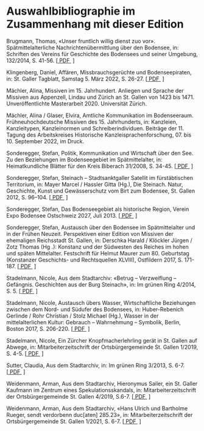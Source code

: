 
# Auswahlbibliographie im Zusammenhang mit dieser Edition

Brugmann, Thomas, «Unser fruntlich willig dienst zuo vor». Spätmittelalterliche Nachrichtenübermittlung über den Bodensee, in: Schriften des Vereins für Geschichte des Bodensees und seiner Umgebung, 132/2014, S. 41-56. [[ PDF ](pdfs/Bruggmann_Unser_fruntlich_willig_dienst_2014.pdf) ]

Klingenberg, Daniel, Affären, Missbrauchsgerüchte und Bodenseepiraten, in: St. Galler Tagblatt, Samstag 5. März 2022, S. 26-27. [[ PDF ](pdfs/Klingenberg_Affaeren_Missbrauchsgeruechte_Bodenseepiraten_2022.pdf) ]

Mächler, Alina, Missiven im 15. Jahrhundert. Anliegen und Sprache der Missiven aus Appenzell, Lindau und Zürich an St. Gallen von 1423 bis 1471. Unveröffentlichte Masterarbeit 2020. Universität Zürich.

Mächler, Alina / Glaser, Elvira, Amtliche Kommunikation im Bodenseeraum. Frühneuhochdeutsche Missiven des 15. Jahrhunderts, in: Kanzleien, Kanzleitypen, Kanzleinormen und Schreiberindividuen. Beiträge der 11. Tagung des Arbeitskreises Historische Kanzleisprachenforschung, 07. bis 10. September 2022, im Druck.

Sonderegger, Stefan, Politik, Kommunikation und Wirtschaft über den See. Zu den Beziehungen im Bodenseegebiet im Spätmittelalter, in: Heimatkundliche Blätter für den Kreis Biberach 31/2008, S. 34-45. [[ PDF ](pdfs/Sonderegger_Politik_Kommunikation_und_Wirtschaft_ueber_den_See_2008.pdf) ]

Sonderegger, Stefan, Steinach – Stadtsanktgaller Satellit im fürstäbtischen Territorium, in: Mayer Marcel / Hassler Gitta (Hg.), Die Steinach. Natur, Geschichte, Kunst und Gewässerschutz vom Birt zum Bodensee, St. Gallen 2012, S. 96–104. [[ PDF ](pdfs/Sonderegger_Steinach_Stadtsanktgaller_Satellit_im_fuerstaebtischen_Territorium_2012.pdf) ]

Sonderegger, Stefan, Das Bodenseegebiet als historische Region, Verein Expo Bodensee Ostschweiz 2027, Juli 2013. [[ PDF ](pdfs/Sonderegger_Das_Bodenseegebiet_als_historische_Region_2013.pdf) ]

Sonderegger, Stefan, Austausch über den Bodensee im Spätmittelalter und in der Frühen Neuzeit. Perspektiven einer Edition von Missiven der ehemaligen Reichsstadt St. Gallen, in: Derschka Harald / Klöckler Jürgen / Zotz Thomas (Hg .): Konstanz und der Südwesten des Reiches im hohen und späten Mittelalter. Festschrift für Helmut Maurer zum 80. Geburtstag (Konstanzer Geschichts- und Rechtsquellen XLVIII), Ostfildern 2017, S. 171-187. [[ PDF ](pdfs/Sonderegger_Austausch_ueber_den_Bodensee_2017.pdf) ]

Stadelmann, Nicole, Aus dem Stadtarchiv: «Betrug – Verzweiflung – Gefängnis. Geschichten aus der Burg Steinach», in: Im grünen Ring 4/2014, S. 5. [[ PDF ](pdfs/Stadelmann_Betrug_Steinach_2014.pdf) ]

Stadelmann, Nicole, Austausch übers Wasser, Wirtschaftliche Beziehungen zwischen dem Nord- und Südufer des Bodensees, in: Huber-Rebenich Gerlinde / Rohr Christian / Stolz Michael (Hg.), Wasser in der mittelalterlichen Kultur: Gebrauch – Wahrnehmung – Symbolik, Berlin, Boston 2017, S. 206-220. [[ PDF ](pdfs/Stadelmann_Austausch_uebers_Wasser_2017.pdf) ]

Stadelmann, Nicole, Ein Zürcher Knopfmacherlehrling gerät in St. Gallen auf Abwege, in: Mitarbeiterzeitschrift der Ortsbürgergemeinde St. Gallen 1/2019, S. 4-5. [[ PDF ](pdfs/Stadelmann_Knopfmacherlehrling_2019.pdf) ]

Sutter, Claudia, Aus dem Stadtarchiv, in: Im grünen Ring 3/2013, S. 6-7. [[ PDF ](pdfs/Sutter_Aus_dem_Stadtarchiv_2013.pdf) ]

Weidenmann, Arman, Aus dem Stadtarchiv, Hieronymus Sailer, ein St. Galler Kaufmann im Zentrum eines Spekulationsskandals, in: Mitarbeiterzeitschrift der Ortsbürgergemeinde St. Gallen 4/2019, S.6-7. [[ PDF ](pdfs/Weidenmann_Sailer_2019.pdf) ]

Weidenmann, Arman, Aus dem Stadtarchiv, «Hans Ulrich und Bartholme Rueger, sendt verdorbenn duc[aten] 285.23», in: Mitarbeiterzeitschrift der Ortsbürgergemeinde St. Gallen 1/2021, S. 6-7. [[ PDF ](pdfs/Weidenmann_Rueger_2021.pdf) ]
